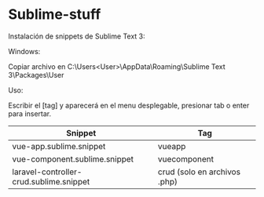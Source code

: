 # Sublime-stuff

Instalación de snippets de Sublime Text 3:

Windows:

Copiar archivo en C:\Users\<User>\AppData\Roaming\Sublime Text 3\Packages\User

Uso:

Escribir el [tag] y aparecerá en el menu desplegable, presionar tab o enter para insertar.

| Snippet  | Tag |
| ------------- | ------------- |
| vue-app.sublime.snippet  | vueapp  |
| vue-component.sublime.snippet  | vuecomponent  |
| laravel-controller-crud.sublime.snippet  | crud  (solo en archivos .php)|

